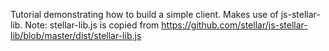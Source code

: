 Tutorial demonstrating how to build a simple client. Makes use of js-stellar-lib.
Note: stellar-lib.js is copied from https://github.com/stellar/js-stellar-lib/blob/master/dist/stellar-lib.js
